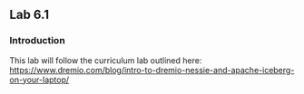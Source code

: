 ## Lab 6.1

### Introduction
This lab will follow the curriculum lab outlined here: https://www.dremio.com/blog/intro-to-dremio-nessie-and-apache-iceberg-on-your-laptop/ 